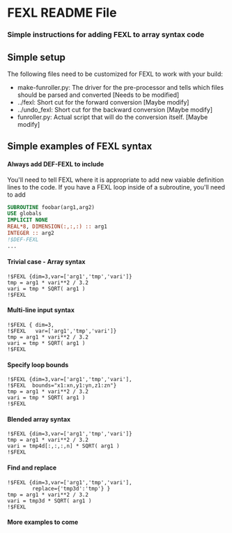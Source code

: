 # FEXL README File
### Simple instructions for adding FEXL to array syntax code



## Simple setup
The following files need to be customized for FEXL to work with your build:
- make-funroller.py: The driver for the pre-processor and tells which files should be parsed and converted [Needs to be modified]
- ../fexl: Short cut for the forward conversion [Maybe modify]
- ../undo_fexl: Short cut for the backward conversion [Maybe modify]
- funroller.py: Actual script that will do the conversion itself.  [Maybe modify]


## Simple examples of FEXL syntax

#### Always add DEF-FEXL to include
You'll need to tell FEXL where it is appropriate to add new vaiable definition lines to the code.  If you have a FEXL loop inside
of a subroutine, you'll need to add
```fortran
SUBROUTINE foobar(arg1,arg2)
USE globals
IMPLICIT NONE
REAL*8, DIMENSION(:,:,:) :: arg1
INTEGER :: arg2
!$DEF-FEXL
...
```

#### Trivial case - Array syntax
```fortran90
!$FEXL {dim=3,var=['arg1','tmp','vari']}
tmp = arg1 * vari**2 / 3.2
vari = tmp * SQRT( arg1 )
!$FEXL
```

#### Multi-line input syntax
```fortran90
!$FEXL { dim=3,
!$FEXL   var=['arg1','tmp','vari']}
tmp = arg1 * vari**2 / 3.2
vari = tmp * SQRT( arg1 )
!$FEXL
```

#### Specify loop bounds
```fortran90
!$FEXL {dim=3,var=['arg1','tmp','vari'],
!$FEXL  bounds="x1:xn,y1:yn,z1:zn"}
tmp = arg1 * vari**2 / 3.2
vari = tmp * SQRT( arg1 )
!$FEXL
```

#### Blended array syntax
```fortran90
!$FEXL {dim=3,var=['arg1','tmp','vari']}
tmp = arg1 * vari**2 / 3.2
vari = tmp4d[:,:,:,n] * SQRT( arg1 )
!$FEXL
```

#### Find and replace
```fortran90
!$FEXL {dim=3,var=['arg1','tmp','vari'],
        replace={'tmp3d':'tmp'} }
tmp = arg1 * vari**2 / 3.2
vari = tmp3d * SQRT( arg1 )
!$FEXL
```

#### More examples to come


